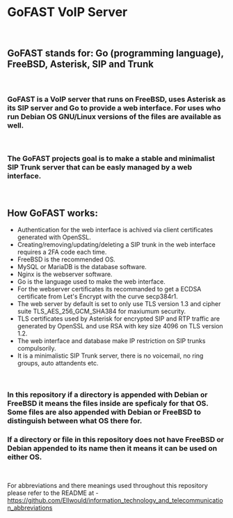 # GoFAST VoIP Server

<br>

## GoFAST stands for: Go (programming language), FreeBSD, Asterisk, SIP and Trunk

<br>

### GoFAST is a VoIP server that runs on FreeBSD, uses Asterisk as its SIP server and Go to provide a web interface. For uses who run Debian OS GNU/Linux versions of the files are available as well.

<br>

### The GoFAST projects goal is to make a stable and minimalist SIP Trunk server that can be easly managed by a web interface.

<br>

## How GoFAST works:

- Authentication for the web interface is achived via client certificates generated with OpenSSL.
- Creating/removing/updating/deleting a SIP trunk in the web interface requires a 2FA code each time.
- FreeBSD is the recommended OS.
- MySQL or MariaDB is the database software.
- Nginx is the webserver software.
- Go is the language used to make the web interface.
- For the webserver certificates its recommanded to get a ECDSA certificate from Let's Encrypt with the curve secp384r1.
- The web server by default is set to only use TLS version 1.3 and cipher suite TLS_AES_256_GCM_SHA384 for maxiumum security.
- TLS certificates used by Asterisk for encrypted SIP and RTP traffic are generated by OpenSSL and use RSA with key size 4096 on TLS version 1.2.
- The web interface and database make IP restriction on SIP trunks compulsorily.
- It is a minimalistic SIP Trunk server, there is no voicemail, no ring groups, auto attandents etc.

<br>

### In this repository if a directory is appended with Debian or FreeBSD it means the files inside are speficaly for that OS. Some files are also appended with Debian or FreeBSD to distinguish between what OS there for.

### If a directory or file in this repository does not have FreeBSD or Debian appended to its name then it means it can be used on either OS.

<br>

For abbreviations and there meanings used throughout this repository please refer to the README at - https://github.com/Ellwould/information_technology_and_telecommunication_abbreviations
